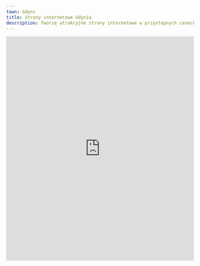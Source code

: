 ```yaml
---
town: Gdyni
title: Strony internetowe Gdynia
description: Tworzę atrakcyjne strony internetowe w przystepnych cenach dla firm z Gdyni. Zadzwoń do mnie +48 788 660 190
---
```


<iframe src="https://www.google.com/maps/embed?pb=!1m18!1m12!1m3!1d74133.70839481798!2d18.38107927361001!3d54.50389651717049!2m3!1f0!2f0!3f0!3m2!1i1024!2i768!4f13.1!3m3!1m2!1s0x46fda145071ed789%3A0xdee2f99989236636!2sGdynia!5e0!3m2!1spl!2spl!4v1682840124649!5m2!1spl!2spl" width="100%" height="600" style="border:0;" allowfullscreen="" loading="lazy" referrerpolicy="no-referrer-when-downgrade"></iframe>

